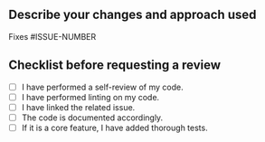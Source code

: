 ## Describe your changes and approach used

Fixes #ISSUE-NUMBER

## Checklist before requesting a review

- [ ] I have performed a self-review of my code.
- [ ] I have performed linting on my code.
- [ ] I have linked the related issue.
- [ ] The code is documented accordingly.
- [ ] If it is a core feature, I have added thorough tests.
